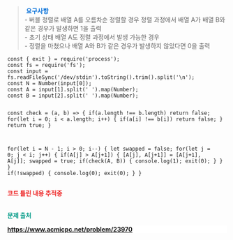 <blockquote data-ke-style="style3"><span style="color: #006dd7;"><b> &nbsp;요구사항</b></span><br />- 버블 정렬로 배열 A를 오름차순 정렬할 경우 정렬 과정에서 배열 A가 배열 B와 같은 경우가 발생하면 1을 출력 <br />- 초기 상태 배열 A도 정렬 과정에서 발생 가능한 경우<br />- 정렬을 마쳤으나 배열 A와 B가 같은 경우가 발생하지 않았다면 0을 출력</blockquote>
<pre id="code_1722679289709" class="javascript" data-ke-language="javascript" data-ke-type="codeblock"><code>const { exit } = require('process');
const fs = require('fs');
const input = fs.readFileSync('/dev/stdin').toString().trim().split('\n');
const N = Number(input[0]);
const A = input[1].split(' ').map(Number);
const B = input[2].split(' ').map(Number);

const check = (a, b) =&gt; {
    if(a.length !== b.length) return false;
    for(let i = 0; i &lt; a.length; i++) {
        if(a[i] !== b[i]) return false;
    }
    return true;
}

for(let i = N - 1; i &gt; 0; i--) {
    let swapped = false;
    for(let j = 0; j &lt; i; j++) {
        if(A[j] &gt; A[j+1]) {
            [A[j], A[j+1]] = [A[j+1], A[j]];
            swapped = true;
            if(check(A, B)) {
                console.log(1);
                exit(0);
            }
        }
    }
    if(!swapped) {
        console.log(0);
        exit(0);
    }
}</code></pre>
<div style="color: #000000; text-align: left;">
<p style="color: #000000;" data-ke-size="size16"><span style="color: #ee2323;"><b>코드 틀린 내용 추적중</b></span></p>
<p style="color: #000000;" data-ke-size="size16"><span style="color: #009a87;"><b><br /> 문제 출처</b></span></p>
<p style="background-color: #ffffff; color: #353638; text-align: left;" data-ke-size="size16"><span style="color: #009a87;"><b><a href="https://www.acmicpc.net/problem/23969">https://www.acmicpc.net/problem/23970</a></b></span></p>
<p data-ke-size="size16">&nbsp;</p>
</div>